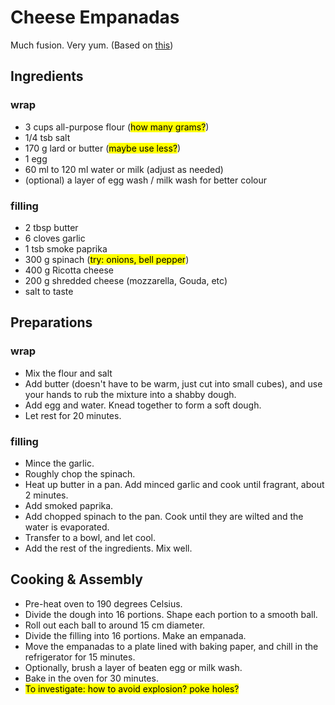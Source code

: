 # Cheese Empanadas

Much fusion. Very yum. (Based on [this](https://www.laylita.com/recipes/how-to-make-empanada-dough/))

## Ingredients

### wrap

- 3 cups all-purpose flour (<mark>how many grams?</mark>)
- 1/4 tsb salt
- 170 g lard or butter (<mark>maybe use less?</mark>)
- 1 egg
- 60 ml to 120 ml water or milk (adjust as needed)
- (optional) a layer of egg wash / milk wash for better colour

### filling

- 2 tbsp butter
- 6 cloves garlic
- 1 tsb smoke paprika
- 300 g spinach (<mark>try: onions, bell pepper</mark>)
- 400 g Ricotta cheese
- 200 g shredded cheese (mozzarella, Gouda, etc)
- salt to taste



## Preparations

### wrap

- Mix the flour and salt
- Add butter (doesn't have to be warm, just cut into small cubes), and use your hands to rub the mixture into a shabby dough.
- Add egg and water. Knead together to form a soft dough.
- Let rest for 20 minutes.

### filling

- Mince the garlic.
- Roughly chop the spinach.
- Heat up butter in a pan. Add minced garlic and cook until fragrant, about 2 minutes.
- Add smoked paprika.
- Add chopped spinach to the pan. Cook until they are wilted and the water is evaporated.
- Transfer to a bowl, and let cool.
- Add the rest of the ingredients. Mix well.


## Cooking & Assembly

- Pre-heat oven to 190 degrees Celsius.
- Divide the dough into 16 portions. Shape each portion to a smooth ball.
- Roll out each ball to around 15 cm diameter.
- Divide the filling into 16 portions. Make an empanada.
- Move the empanadas to a plate lined with baking paper, and chill in the refrigerator for 15 minutes.
- Optionally, brush a layer of beaten egg or milk wash.
- Bake in the oven for 30 minutes.
- <mark>To investigate: how to avoid explosion? poke holes?</mark>
